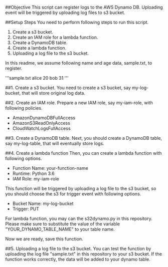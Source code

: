 ##Objective
This script can register logs to the AWS Dynamo DB. Uploading event will be triggered by uploading log files to s3 bucket.


##Setup Steps
You need to perform following steps to run this script.

1. Create a s3 bucket.
2. Create an IAM role for a lambda function.
3. Create a DynamoDB table.
4. Create a lambda function.
5. Uploading a log file to the s3 bucket.

In this readme, we assume following name and age data, sample.txt, to register.

'''sample.txt
alice 20
bob 31
'''


##1. Create a s3 bucket.
You need to create a s3 bucket, say my-log-bucket, that will store original log data.

##2. Create an IAM role.
Prepare a new IAM role, say my-iam-role, with following policies.

- AmazonDynamoDBFullAccess
- AmazonS3ReadOnlyAccess
- CloudWatchLogsFullAccess

##3. Create a DynamoDB table.
Next, you should create a DynamoDB table, say my-log-table, that will eventually store logs.

##4. Create a lambda function
Then, you can create a lambda function with following options.

- Function Name: your-function-name
- Runtime: Python 3.6
- IAM Role: my-iam-role

This function will be triggered by uploading a log file to the s3 bucket, so you should choose the s3 for trigger event with following options.

 - Bucket Name: my-log-bucket
 - Trigger: PUT

For lambda function, you may can the s32dynamo.py in this repository. Please make sure to substitute the value of the variable "YOUR_DYNAMO_TABLE_NAME" to your table name.

Now we are ready, save this function.

##5. Uploading a log file to the s3 bucket.
You can test the function by uploading the log file "sample.txt" in this repository to your s3 bucket.
If the function works correctly, the data will be added to your dynamo table.

